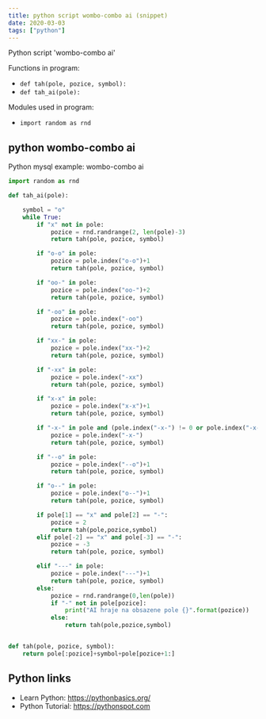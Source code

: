 ```yaml
---
title: python script wombo-combo ai (snippet)
date: 2020-03-03
tags: ["python"]
---
```

Python script 'wombo-combo ai'

Functions in program: 
* `def tah(pole, pozice, symbol):`
* `def tah_ai(pole):`

Modules used in program: 
* `import random as rnd`

## python wombo-combo ai

Python mysql example: wombo-combo ai

```python
import random as rnd

def tah_ai(pole):

    symbol = "o"
    while True:
        if "x" not in pole:
            pozice = rnd.randrange(2, len(pole)-3)
            return tah(pole, pozice, symbol)

        if "o-o" in pole:
            pozice = pole.index("o-o")+1
            return tah(pole, pozice, symbol)

        if "oo-" in pole:
            pozice = pole.index("oo-")+2
            return tah(pole, pozice, symbol)

        if "-oo" in pole:
            pozice = pole.index("-oo")
            return tah(pole, pozice, symbol)

        if "xx-" in pole:
            pozice = pole.index("xx-")+2
            return tah(pole, pozice, symbol)

        if "-xx" in pole:
            pozice = pole.index("-xx")
            return tah(pole, pozice, symbol)

        if "x-x" in pole:
            pozice = pole.index("x-x")+1
            return tah(pole, pozice, symbol)

        if "-x-" in pole and (pole.index("-x-") != 0 or pole.index("-x-") != 1):
            pozice = pole.index("-x-")
            return tah(pole, pozice, symbol)

        if "--o" in pole:
            pozice = pole.index("--o")+1
            return tah(pole, pozice, symbol)

        if "o--" in pole:
            pozice = pole.index("o--")+1
            return tah(pole, pozice, symbol)

        if pole[1] == "x" and pole[2] == "-":
            pozice = 2
            return tah(pole,pozice,symbol)
        elif pole[-2] == "x" and pole[-3] == "-":
            pozice = -3
            return tah(pole, pozice, symbol)

        elif "---" in pole:
            pozice = pole.index("---")+1
            return tah(pole, pozice, symbol)
        else:
            pozice = rnd.randrange(0,len(pole))
            if "-" not in pole[pozice]:
                print("AI hraje na obsazene pole {}".format(pozice))
            else:
                return tah(pole,pozice,symbol)


def tah(pole, pozice, symbol):
    return pole[:pozice]+symbol+pole[pozice+1:]

```

## Python links

- Learn Python: https://pythonbasics.org/
- Python Tutorial: https://pythonspot.com
